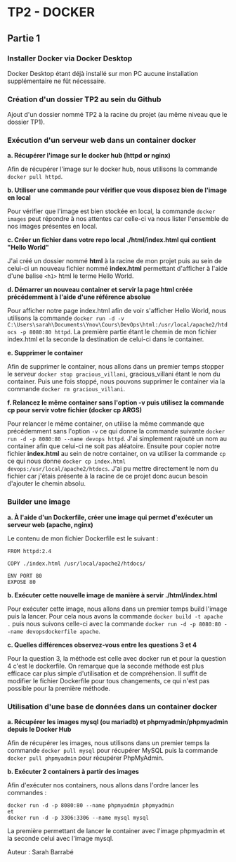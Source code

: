 # TP2 - DOCKER
## Partie 1
### Installer Docker via Docker Desktop

Docker Desktop étant déjà installé sur mon PC aucune installation supplémentaire ne fût nécessaire.


### Création d'un dossier TP2 au sein du Github

Ajout d'un dossier nommé TP2 à la racine du projet (au même niveau que le dossier TP1).


### Exécution d'un serveur web dans un container docker
**a. Récupérer l'image sur le docker hub (httpd or nginx)**

Afin de récupérer l'image sur le docker hub, nous utilisons la commande `docker pull httpd`.

**b. Utiliser une commande pour vérifier que vous disposez bien de l'image en local**

Pour vérifier que l'image est bien stockée en local, la commande `docker images` peut répondre à nos attentes car celle-ci va nous lister l'ensemble de nos images présentes en local.

**c. Créer un fichier dans votre repo local ./html/index.html qui contient "Hello World"**

J'ai créé un dossier nommé **html** à la racine de mon projet puis au sein de celui-ci un nouveau fichier nommé **index.html** permettant d'afficher à l'aide d'une balise `<h1>` html le terme Hello World.

**d. Démarrer un nouveau container et servir la page html créée précédemment à l'aide d'une référence absolue**

Pour afficher notre page index.html afin de voir s'afficher Hello World, nous utilisons la commande `docker run -d -v C:\Users\sarah\Documents\Ynov\Cours\DevOps\html:/usr/local/apache2/htdocs -p 8080:80 httpd`. La première partie étant le chemin de mon fichier index.html et la seconde la destination de celui-ci dans le container.

**e. Supprimer le container**

Afin de supprimer le container, nous allons dans un premier temps stopper le serveur `docker stop gracious_villani`, gracious_villani étant le nom du container. Puis une fois stoppé, nous pouvons supprimer le container via la commande `docker rm gracious_villani`.

**f. Relancez le même container sans l'option -v puis utilisez la commande cp pour servir votre fichier (docker cp ARGS)**

Pour relancer le même container, on utilise la même commande que précédemment sans l'option `-v` ce qui donne la commande suivante `docker run -d -p 8080:80 --name devops httpd`. J'ai simplement rajouté un nom au container afin que celui-ci ne soit pas aléatoire. Ensuite pour copier notre fichier **index.html** au sein de notre container, on va utiliser la commande `cp` ce qui nous donne `docker cp index.html devops:/usr/local/apache2/htdocs`. J'ai pu mettre directement le nom du fichier car j'étais présente à la racine de ce projet donc aucun besoin d'ajouter le chemin absolu.

### Builder une image
**a. À l'aide d'un Dockerfile, créer une image qui permet d'exécuter un serveur web (apache, nginx)**

Le contenu de mon fichier Dockerfile est le suivant :
```
FROM httpd:2.4
 
COPY ./index.html /usr/local/apache2/htdocs/

ENV PORT 80
EXPOSE 80
```

**b. Exécuter cette nouvelle image de manière à servir ./html/index.html**

Pour exécuter cette image, nous allons dans un premier temps build l'image puis la lancer. Pour cela nous avons la commande `docker build -t apache .` puis nous suivons celle-ci avec la commande `docker run -d -p 8080:80 --name devopsdockerfile apache`.

**c. Quelles différences observez-vous entre les questions 3 et 4**

Pour la question 3, la méthode est celle avec docker run et pour la question 4 c'est le dockerfile. On remarque que la seconde méthode est plus efficace car plus simple d'utilisation et de compréhension. Il suffit de modifier le fichier Dockerfile pour tous changements, ce qui n'est pas possible pour la première méthode.

### Utilisation d'une base de données dans un container docker
**a. Récupérer les images mysql (ou mariadb) et phpmyadmin/phpmyadmin depuis le Docker Hub**

Afin de récupérer les images, nous utilisons dans un premier temps la commande `docker pull mysql` pour récupérer MySQL puis la commande `docker pull phpmyadmin` pour récupérer PhpMyAdmin.

**b. Exécuter 2 containers à partir des images**

Afin d'exécuter nos containers, nous allons dans l'ordre lancer les commandes :
```
docker run -d -p 8080:80 --name phpmyadmin phpmyadmin 
et 
docker run -d -p 3306:3306 --name mysql mysql
```
La première permettant de lancer le container avec l'image phpmyadmin et la seconde celui avec l'image mysql.

Auteur : Sarah Barrabé